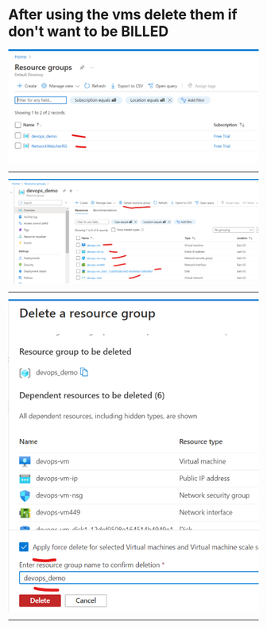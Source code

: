 # After using the vms delete them if don't want to be BILLED


![](img/rg-clean-01.png)
<hr>
  

![](img/rg-clean-02.png)
<hr>
  

![](img/rg-clean-03.png)
<hr>
  